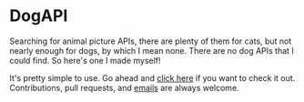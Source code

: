 # DogAPI

Searching for animal picture APIs, there are plenty of them for cats, but not nearly enough for dogs, by which I mean none. There are no dog APIs that I could find. So here's one I made myself!

It's pretty simple to use. Go ahead and [click here](https://www.thedogapi.co.uk/) if you want to check it out. Contributions, pull requests, and [emails](mailto://caleb@thedogapi.co.uk) are always welcome.
